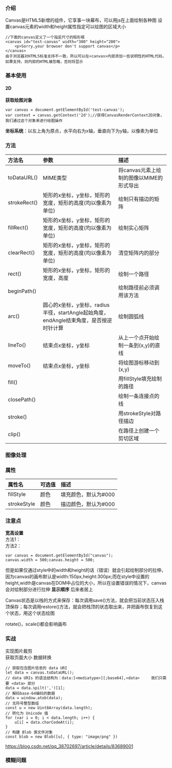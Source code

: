 ### 介绍
Canvas是HTML5新增的组件，它享事一块幕布，可以用js在上面绘制各种图
设置canvas元素的width和height属性指定可以绘图的区域大小
```
//下面的canvas定义了一个指定尺寸的矩形框
<canvas id="test-canvas" width="300" height="200">
    <p>Sorry,your browser don't support canvas</p>
</canvas>
由于浏览器对HTML5标准支持不一致，所以可以在<canvas>内部添加一些说明性的HTML代码，如果支持，则内部的HTML被忽略，否则将显示
```
### 基本使用
#### 2D
**获取绘图对象**
```
var canvas = document.getElementById('test-canvas');
var context = canvas.getContext('2d');//获得CanvasRenderContext2D对象，我们通过这个对象来进行绘图操作
```
**坐标系统**：以左上角为原点，水平向右为x轴，垂直向下为y轴，以像素为单位
### 方法
方法名|参数|描述
:--|:--|:--
toDataURL()|MIME类型|将canvas元素上绘制的图像以MIME的形式导出
strokeRect()|矩形的x坐标，y坐标，矩形的宽度，矩形的高度(均以像素为单位)|绘制只有描边的矩阵
fillRect()|矩形的x坐标，y坐标，矩形的宽度，矩形的高度(均以像素为单位)|绘制实心矩阵
clearRect()|矩形的x坐标，y坐标，矩形的宽度，矩形的高度(均以像素为单位)|清空矩阵内的部分
rect()|矩形的x坐标，y坐标，矩形的宽度，高度|绘制一个路径
beginPath()| |绘制路径前必须调用该方法
arc()|圆心的x坐标，y坐标，radius半径，startAngle起始角度，endAngle结束角度，是否按逆时针计算|绘制圆弧线
lineTo()|结束点x坐标，y坐标|从上一个点开始绘制一条到(x,y)的直线
moveTo()|结束点x坐标，y坐标|将绘图游标移动到(x,y)
fill()| |用fillStyle填充绘制的路径
closePath()| |绘制一条连接点的线
stroke()| |用strokeStyle对路径描边
clip()| |在路径上创建一个剪切区域
### 图像处理

### 属性
属性名|可选值|描述
:--|:--|:--
fillStyle|颜色|填充颜色，默认为#000
strokeStyle|颜色|描边颜色，默认为#000

### 注意点
**宽高设置**   
方法1：<canvas width="500" height="500"></canvas>   
方法2：
```
var canvas = document.getElementById("canvas");
canvas.width = 500;canvas.height = 500;
```
但是如果仅通过style中的width和height的话（错误）就会引起绘制部分的拉伸，因为canvas的画布默认是width:150px,height:300px;而在style中设置的height,width是canvas在DOM中占位的大小，所以在设置错误的情况下，canvas会对绘制部分进行拉伸
**显示顺序**
后来者居上

Canvas状态是以栈的方式来保存：每次调用save()方法，就会把当前状态压入栈顶保存；每次调用restore()方法，就会把栈顶的状态取出来，并把画布恢复到这个状态，用这个状态绘图

rotate()，scale()都会影响画布

### 实战
实现图片裁剪   
获取页面大小
数据转换
```
// 获取包含图片信息的 data URI
let data = canvas.toDataURL(); 
// data URIs 的语法结构为：data:[<mediatype>][;base64],<data>     我们只需要 <data> 部分
data = data.spilt(',')[1];
// 解码base-64编码的数据
data = window.atob(data);
// 无符号整型数组
const u = new Uint8Array(data.length);
// 转化为 Unicode 值
for (var i = 0; i < data.length; i++) {
    u[i] = data.charCodeAt(i);
}
// 构建 Blob 类文件对象
const blob = new Blob([u], { type: "image/png" })
```
https://blog.csdn.net/qq_38702697/article/details/83689001

### 模糊问题
